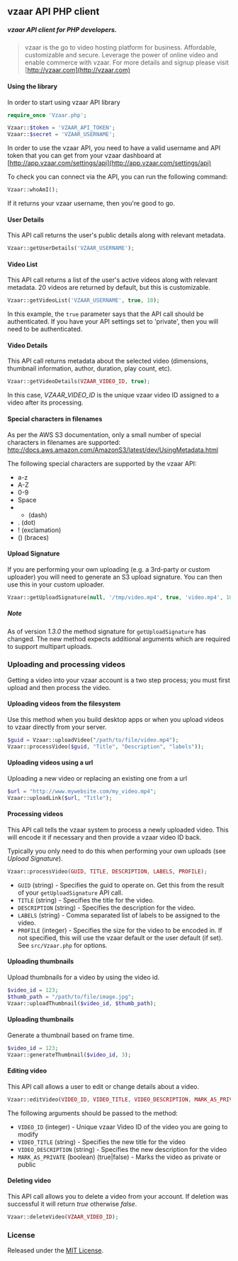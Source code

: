 ## vzaar API PHP client
##### vzaar API client for PHP developers.

>vzaar is the go to video hosting platform for business. Affordable, customizable and secure. Leverage the power of online video and enable commerce with vzaar. For more details and signup please visit [http://vzaar.com](http://vzaar.com)

#### Using the library

In order to start using vzaar API library

```php
require_once 'Vzaar.php';

Vzaar::$token = 'VZAAR_API_TOKEN';
Vzaar::$secret = 'VZAAR_USERNAME';
```

In order to use the vzaar API, you need to have a valid username and API token that you can get from your vzaar dashboard at [http://app.vzaar.com/settings/api](http://app.vzaar.com/settings/api)

To check you can connect via the API, you can run the following command:

```php
Vzaar::whoAmI();
```

If it returns your vzaar username, then you're good to go.

#### User Details

This API call returns the user's public details along with relevant metadata.

```php
Vzaar::getUserDetails('VZAAR_USERNAME');
```

#### Video List

This API call returns a list of the user's active videos along with relevant metadata. 20 videos are returned by default, but this is customizable.

```php
Vzaar::getVideoList('VZAAR_USERNAME', true, 10);
```

In this example, the `true` parameter says that the API call should be authenticated. If you have your API settings set to 'private', then you will need to be authenticated.

#### Video Details

This API call returns metadata about the selected video (dimensions, thumbnail information, author, duration, play count, etc).

```php
Vzaar::getVideoDetails(VZAAR_VIDEO_ID, true);
```

In this case, _VZAAR_VIDEO_ID_ is the unique vzaar video ID assigned to a video after its processing.

#### Special characters in filenames

As per the AWS S3 documentation, only a small number of special characters in filenames are supported: http://docs.aws.amazon.com/AmazonS3/latest/dev/UsingMetadata.html

The following special characters are supported by the vzaar API:

- a-z
- A-Z
- 0-9
- Space
- - (dash)
- . (dot)
- ! (exclamation)
- () (braces)

#### Upload Signature

If you are performing your own uploading (e.g. a 3rd-party or custom uploader) you will need to generate an S3 upload signature. You can then use this in your custom uploader.

```php
Vzaar::getUploadSignature(null, '/tmp/video.mp4', true, 'video.mp4', 102400);
```

##### Note
As of version *1.3.0* the method signature for `getUploadSignature` has changed. The new method
expects additional arguments which are required to support multipart uploads.

### Uploading and processing videos

Getting a video into your vzaar account is a two step process; you must first upload and then process the video.

#### Uploading videos from the filesystem

Use this method when you build desktop apps or when you upload videos to vzaar directly from your server.

```php
$guid = Vzaar::uploadVideo("/path/to/file/video.mp4");
Vzaar::processVideo($guid, "Title", "Description", "labels"));
```

#### Uploading videos using a url

Uploading a new video or replacing an existing one from a url

```php
$url = "http://www.mywebsite.com/my_video.mp4";
Vzaar::uploadLink($url, "Title");
```

#### Processing videos

This API call tells the vzaar system to process a newly uploaded video. This will encode it if necessary and then provide a vzaar video ID back.

Typically you only need to do this when performing your own uploads (see _Upload Signature_).

```php
Vzaar::processVideo(GUID, TITLE, DESCRIPTION, LABELS, PROFILE);
```

* `GUID` (string) - Specifies the guid to operate on. Get this from the result of your `getUploadSignature` API call.
* `TITLE` (string) - Specifies the title for the video.
* `DESCRIPTION` (string) - Specifies the description for the video.
* `LABELS` (string) - Comma separated list of labels to be assigned to the video.
* `PROFILE` (integer) - Specifies the size for the video to be encoded in. If not specified, this will use the vzaar default or the user default (if set). See `src/Vzaar.php` for options.


#### Uploading thumbnails

Upload thumbnails for a video by using the video id.

```php
$video_id = 123;
$thumb_path = "/path/to/file/image.jpg";
Vzaar::uploadThumbnail($video_id, $thumb_path);
```

#### Uploading thumbnails

Generate a thumbnail based on frame time.

```php
$video_id = 123;
Vzaar::generateThumbnail($video_id, 3);
```


#### Editing video

This API call allows a user to edit or change details about a video.

```php
Vzaar::editVideo(VIDEO_ID, VIDEO_TITLE, VIDEO_DESCRIPTION, MARK_AS_PRIVATE);
```

The following arguments should be passed to the method:

* `VIDEO_ID` (integer) - Unique vzaar Video ID of the video you are going to modify
* `VIDEO_TITLE` (string) - Specifies the new title for the video
* `VIDEO_DESCRIPTION` (string) - Specifies the new description for the video
* `MARK_AS_PRIVATE` (boolean) (true|false) - Marks the video as private or public


#### Deleting video

This API call allows you to delete a video from your account. If deletion was successful it will return _true_ otherwise _false_.

```php
Vzaar::deleteVideo(VZAAR_VIDEO_ID);
```


### License

Released under the [MIT License](http://www.opensource.org/licenses/MIT).
